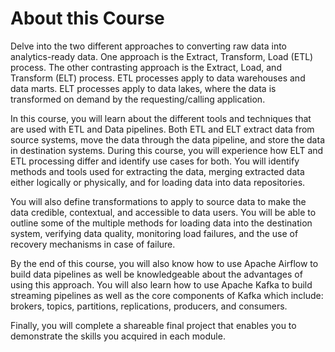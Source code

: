 # About this Course
Delve into the two different approaches to converting raw data into analytics-ready data. 
One approach is the Extract, Transform, Load (ETL) process. The other contrasting approach
is the Extract, Load, and Transform (ELT) process. ETL processes apply to data warehouses
and data marts. ELT processes apply to data lakes, where the data is transformed on demand
by the requesting/calling application.  

In this course, you will learn about the different tools and techniques that are used with ETL
and Data pipelines. Both ETL and ELT extract data from source systems, move the data through
the data pipeline, and store the data in destination systems. During this course, you will
experience how ELT and ETL processing differ and identify use cases for both. You will identify
methods and tools used for extracting the data, merging extracted data either logically or
physically, and for loading data into data repositories.  

You will also define transformations to apply to source data to make the data credible, contextual,
and accessible to data users. You will be able to outline some of the multiple methods for loading
data into the destination system, verifying data quality, monitoring load failures, and the use of
recovery mechanisms in case of failure.  

By the end of this course, you will also know how to use Apache Airflow to build data pipelines as
well be knowledgeable about the advantages of using this approach. You will also learn how to use
Apache Kafka to build streaming pipelines as well as the core components of Kafka which include:
brokers, topics, partitions, replications, producers, and consumers. 

Finally, you will complete a shareable final project that enables you to demonstrate the skills
you acquired in each module.
